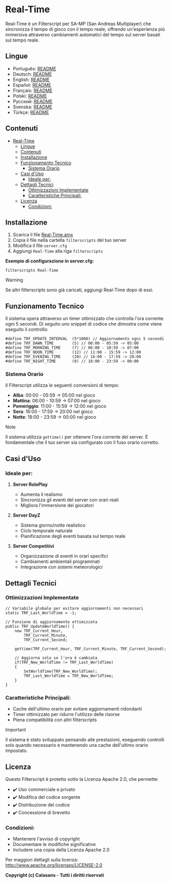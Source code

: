 # Real-Time

Real-Time è un Filterscript per SA-MP (San Andreas Multiplayer) che sincronizza il tempo di gioco con il tempo reale, offrendo un'esperienza più immersiva attraverso cambiamenti automatici del tempo sul server basati sul tempo reale.

## Lingue

- Português: [README](../../)
- Deutsch: [README](../Deutsch/README.md)
- English: [README](../English/README.md)
- Español: [README](../Espanol/README.md)
- Français: [README](../Francais/README.md)
- Polski: [README](../Polski/README.md)
- Русский: [README](../Русский/README.md)
- Svenska: [README](../Svenska/README.md)
- Türkçe: [README](../Turkce/README.md)

## Contenuti
- [Real-Time](#real-time)
  - [Lingue](#lingue)
  - [Contenuti](#contenuti)
  - [Installazione](#installazione)
  - [Funzionamento Tecnico](#funzionamento-tecnico)
    - [Sistema Orario](#sistema-orario)
  - [Casi d'Uso](#casi-duso)
    - [Ideale per:](#ideale-per)
  - [Dettagli Tecnici](#dettagli-tecnici)
    - [Ottimizzazioni Implementate](#ottimizzazioni-implementate)
    - [Caratteristiche Principali:](#caratteristiche-principali)
  - [Licenza](#licenza)
    - [Condizioni:](#condizioni)

## Installazione

1. Scarica il file [Real-Time.amx](https://github.com/ocalasans/Real-Time/raw/refs/heads/main/src/Real-Time.amx)
2. Copia il file nella cartella `filterscripts` del tuo server
3. Modifica il file `server.cfg`
4. Aggiungi `Real-Time` alla riga `filterscripts`

**Esempio di configurazione in server.cfg:**
```
filterscripts Real-Time
```

> [!WARNING]
> Se altri filterscripts sono già caricati, aggiungi Real-Time dopo di essi.

## Funzionamento Tecnico

Il sistema opera attraverso un timer ottimizzato che controlla l'ora corrente ogni 5 secondi. Di seguito uno snippet di codice che dimostra come viene eseguito il controllo:

```pawn
#define TRF_UPDATE_INTERVAL  (5*1000) // Aggiornamento ogni 5 secondi
#define TRF_DAWN_TIME        (5) // 00:00 - 05:59 -> 05:00
#define TRF_MORNING_TIME     (7) // 06:00 - 10:59 -> 07:00
#define TRF_NOON_TIME        (12) // 11:00 - 15:59 -> 12:00
#define TRF_EVENING_TIME     (20) // 16:00 - 17:59 -> 20:00
#define TRF_NIGHT_TIME       (0) // 18:00 - 23:59 -> 00:00
```

### Sistema Orario
Il Filterscript utilizza le seguenti conversioni di tempo:
- **Alba**: 00:00 - 05:59 → 05:00 nel gioco
- **Mattina**: 06:00 - 10:59 → 07:00 nel gioco
- **Pomeriggio**: 11:00 - 15:59 → 12:00 nel gioco
- **Sera**: 16:00 - 17:59 → 20:00 nel gioco
- **Notte**: 18:00 - 23:59 → 00:00 nel gioco

> [!NOTE]
> Il sistema utilizza `gettime()` per ottenere l'ora corrente del server. È fondamentale che il tuo server sia configurato con il fuso orario corretto.

## Casi d'Uso

### Ideale per:
1. **Server RolePlay**
   - Aumenta il realismo
   - Sincronizza gli eventi del server con orari reali
   - Migliora l'immersione dei giocatori

2. **Server DayZ**
   - Sistema giorno/notte realistico
   - Ciclo temporale naturale
   - Pianificazione degli eventi basata sul tempo reale

3. **Server Competitivi**
   - Organizzazione di eventi in orari specifici
   - Cambiamenti ambientali programmati
   - Integrazione con sistemi meteorologici

## Dettagli Tecnici

### Ottimizzazioni Implementate
```pawn
// Variabile globale per evitare aggiornamenti non necessari
static TRF_Last_WorldTime = -1;

// Funzione di aggiornamento ottimizzata
public TRF_UpdateWorldTime() {
    new TRF_Current_Hour,
        TRF_Current_Minute,
        TRF_Current_Second;
    
    gettime(TRF_Current_Hour, TRF_Current_Minute, TRF_Current_Second);
    
    // Aggiorna solo se l'ora è cambiata
    if(TRF_New_WorldTime != TRF_Last_WorldTime)
    {
        SetWorldTime(TRF_New_WorldTime);
        TRF_Last_WorldTime = TRF_New_WorldTime;
    }
}
```

### Caratteristiche Principali:
- Cache dell'ultimo orario per evitare aggiornamenti ridondanti
- Timer ottimizzato per ridurre l'utilizzo delle risorse
- Piena compatibilità con altri filterscripts

> [!IMPORTANT]
> Il sistema è stato sviluppato pensando alle prestazioni, eseguendo controlli solo quando necessario e mantenendo una cache dell'ultimo orario impostato.

## Licenza

Questo Filterscript è protetto sotto la Licenza Apache 2.0, che permette:

- ✔️ Uso commerciale e privato
- ✔️ Modifica del codice sorgente
- ✔️ Distribuzione del codice
- ✔️ Concessione di brevetto

### Condizioni:
- Mantenere l'avviso di copyright
- Documentare le modifiche significative
- Includere una copia della Licenza Apache 2.0

Per maggiori dettagli sulla licenza: http://www.apache.org/licenses/LICENSE-2.0

**Copyright (c) Calasans - Tutti i diritti riservati**
